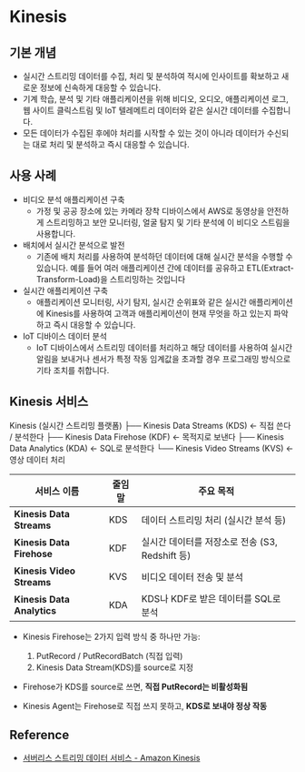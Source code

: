 # Kinesis

## 기본 개념
- 실시간 스트리밍 데이터를 수집, 처리 및 분석하여 적시에 인사이트를 확보하고 새로운 정보에 신속하게 대응할 수 있습니다.
- 기계 학습, 분석 및 기타 애플리케이션을 위해 비디오, 오디오, 애플리케이션 로그, 웹 사이트 클릭스트림 및 IoT 텔레메트리 데이터와 같은 실시간 데이터를 수집합니다.
- 모든 데이터가 수집된 후에야 처리를 시작할 수 있는 것이 아니라 데이터가 수신되는 대로 처리 및 분석하고 즉시 대응할 수 있습니다.

## 사용 사례
- 비디오 분석 애플리케이션 구축
    -  가정 및 공공 장소에 있는 카메라 장착 디바이스에서 AWS로 동영상을 안전하게 스트리밍하고 보안 모니터링, 얼굴 탐지 및 기타 분석에 이 비디오 스트림을 사용합니다.
- 배치에서 실시간 분석으로 발전
    - 기존에 배치 처리를 사용하여 분석하던 데이터에 대해 실시간 분석을 수행할 수 있습니다. 예를 들어 여러 애플리케이션 간에 데이터를 공유하고 ETL(Extract-Transform-Load)을 스트리밍하는 것입니다
- 실시간 애플리케이션 구축
    - 애플리케이션 모니터링, 사기 탐지, 실시간 순위표와 같은 실시간 애플리케이션에 Kinesis를 사용하여 고객과 애플리케이션이 현재 무엇을 하고 있는지 파악하고 즉시 대응할 수 있습니다.
- IoT 디바이스 데이터 분석
    - IoT 디바이스에서 스트리밍 데이터를 처리하고 해당 데이터를 사용하여 실시간 알림을 보내거나 센서가 특정 작동 임계값을 초과할 경우 프로그래밍 방식으로 기타 조치를 취합니다.

## Kinesis 서비스
Kinesis (실시간 스트리밍 플랫폼)
├── Kinesis Data Streams (KDS) ← 직접 쓴다 / 분석한다
├── Kinesis Data Firehose (KDF) ← 목적지로 보낸다
├── Kinesis Data Analytics (KDA) ← SQL로 분석한다
└── Kinesis Video Streams (KVS) ← 영상 데이터 처리

| 서비스 이름                     | 줄임말 | 주요 목적                             |
| -------------------------- | --- | --------------------------------- |
| **Kinesis Data Streams**   | KDS | 데이터 스트리밍 처리 (실시간 분석 등)            |
| **Kinesis Data Firehose**  | KDF | 실시간 데이터를 저장소로 전송 (S3, Redshift 등) |
| **Kinesis Video Streams**  | KVS | 비디오 데이터 전송 및 분석                   |
| **Kinesis Data Analytics** | KDA | KDS나 KDF로 받은 데이터를 SQL로 분석         |

- Kinesis Firehose는 2가지 입력 방식 중 하나만 가능:
  1. PutRecord / PutRecordBatch (직접 입력)
  2. Kinesis Data Stream(KDS)를 source로 지정

- Firehose가 KDS를 source로 쓰면, **직접 PutRecord는 비활성화됨**
- Kinesis Agent는 Firehose로 직접 쓰지 못하고, **KDS로 보내야 정상 작동**

## Reference
- [서버리스 스트리밍 데이터 서비스 - Amazon Kinesis](https://aws.amazon.com/ko/pm/kinesis/?trk=5860e0a8-c230-4101-ba35-cdf15ec7e186&sc_channel=ps&ef_id=Cj0KCQjww-HABhCGARIsALLO6Xxl-1aKOtzLmqe0To9IGM5dCiYs9J0ikkurv3_k33BMredLAa_keDkaAgqyEALw_wcB:G:s&s_kwcid=AL!4422!3!651510601836!p!!g!!kinesis%20stream!19828229715!148480174473&gad_campaignid=19828229715&gbraid=0AAAAADjHtp-nVczWWxUAzkjn5KApejfsF&gclid=Cj0KCQjww-HABhCGARIsALLO6Xxl-1aKOtzLmqe0To9IGM5dCiYs9J0ikkurv3_k33BMredLAa_keDkaAgqyEALw_wcB)